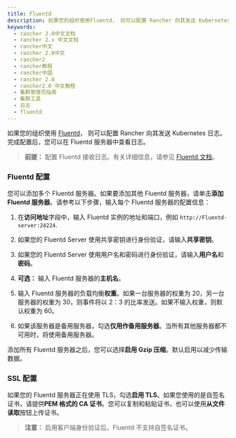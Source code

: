 ```yaml
---
title: Fluentd
description: 如果您的组织使用Fluentd， 则可以配置 Rancher 向其发送 Kubernetes 日志。然后，您可以在 Fluentd 服务器中查看日志。
keywords:
  - rancher 2.0中文文档
  - rancher 2.x 中文文档
  - rancher中文
  - rancher 2.0中文
  - rancher2
  - rancher教程
  - rancher中国
  - rancher 2.0
  - rancher2.0 中文教程
  - 集群管理员指南
  - 集群工具
  - 日志
  - fluentd
---
```


如果您的组织使用 [Fluentd](https://www.fluentd.org/)， 则可以配置 Rancher 向其发送 Kubernetes 日志。完成配置后，您可以在 Fluentd 服务器中查看日志。

> **前提：** 配置 Fluentd 接收日志。有关详细信息，请参见 [Fluentd 文档](https://docs.fluentd.org/v1.0/articles/in_forward)。

### Fluentd 配置

您可以添加多个 Fluentd 服务器。如果要添加其他 Fluentd 服务器，请单击**添加 Fluentd 服务器**。请参考以下步骤，输入每个 Fluentd 服务器的配置信息：

1. 在**访问地址**字段中，输入 Fluentd 实例的地址和端口，例如 `http://Fluentd-server:24224`.

1. 如果您的 Fluentd Server 使用共享密钥进行身份验证，请输入**共享密钥**。

1. 如果您的 Fluentd Server 使用用户名和密码进行身份验证，请输入**用户名**和**密码**。

1. **可选：** 输入 Fluentd 服务器的**主机名**。

1. 输入 Fluentd 服务器的负载均衡**权重**。如果一台服务器的权重为 20，另一台服务器的权重为 30，则事件将以 2：3 的比率发送。如果不输入权重，则默认权重为 60。

1. 如果该服务器是备用服务器，勾选**仅用作备用服务器**。当所有其他服务器都不可用时，将使用备用服务器。

添加所有 Fluentd 服务器之后，您可以选择**启用 Gzip 压缩**。默认启用以减少传输数据。

### SSL 配置

如果您的 Fluentd 服务器正在使用 TLS，勾选**启用 TLS**。如果您使用的是自签名证书，请提供**PEM 格式的 CA 证书**。您可以复制和粘贴证书，也可以使用**从文件读取**按钮上传证书。

> **注意：** 启用客户端身份验证后，Fluentd 不支持自签名证书。
